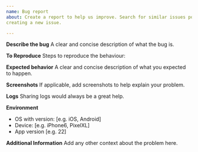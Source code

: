 ```yaml
---
name: Bug report
about: Create a report to help us improve. Search for similar issues posted before
creating a new issue.

---
```


**Describe the bug**
A clear and concise description of what the bug is.

**To Reproduce**
Steps to reproduce the behaviour:

**Expected behavior**
A clear and concise description of what you expected to happen.

**Screenshots**
If applicable, add screenshots to help explain your problem.

**Logs**
Sharing logs would always be a great help.

**Environment**
- OS with version: [e.g. iOS, Android]
- Device: [e.g. iPhone6, PixelXL]
- App version [e.g. 22]

**Additional Information**
Add any other context about the problem here.
